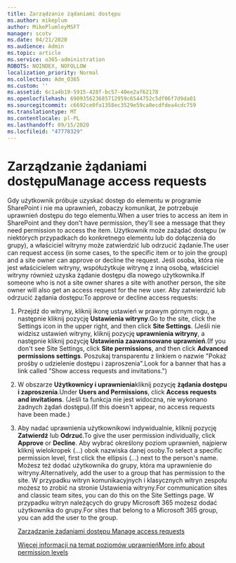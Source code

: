 ```yaml
---
title: Zarządzanie żądaniami dostępu
ms.author: mikeplum
author: MikePlumleyMSFT
manager: scotv
ms.date: 04/21/2020
ms.audience: Admin
ms.topic: article
ms.service: o365-administration
ROBOTS: NOINDEX, NOFOLLOW
localization_priority: Normal
ms.collection: Adm_O365
ms.custom: ''
ms.assetid: 6c1a4b19-5915-428f-bc57-40ee2af62178
ms.openlocfilehash: 690935623685712959c6544752c5df06f7d9da01
ms.sourcegitcommit: c6692ce0fa1358ec3529e59ca0ecdfdea4cdc759
ms.translationtype: MT
ms.contentlocale: pl-PL
ms.lasthandoff: 09/15/2020
ms.locfileid: "47778329"
---
```

# <a name="manage-access-requests"></a><span data-ttu-id="ee2dc-102">Zarządzanie żądaniami dostępu</span><span class="sxs-lookup"><span data-stu-id="ee2dc-102">Manage access requests</span></span>

<span data-ttu-id="ee2dc-103">Gdy użytkownik próbuje uzyskać dostęp do elementu w programie SharePoint i nie ma uprawnień, zobaczy komunikat, że potrzebuje uprawnień dostępu do tego elementu.</span><span class="sxs-lookup"><span data-stu-id="ee2dc-103">When a user tries to access an item in SharePoint and they don't have permission, they'll see a message that they need permission to access the item.</span></span> <span data-ttu-id="ee2dc-104">Użytkownik może zażądać dostępu (w niektórych przypadkach do konkretnego elementu lub do dołączenia do grupy), a właściciel witryny może zatwierdzić lub odrzucić żądanie.</span><span class="sxs-lookup"><span data-stu-id="ee2dc-104">The user can request access (in some cases, to the specific item or to join the group) and a site owner can approve or decline the request.</span></span> <span data-ttu-id="ee2dc-105">Jeśli osoba, która nie jest właścicielem witryny, współużytkuje witrynę z inną osobą, właściciel witryny również uzyska żądanie dostępu dla nowego użytkownika.</span><span class="sxs-lookup"><span data-stu-id="ee2dc-105">If someone who is not a site owner shares a site with another person, the site owner will also get an access request for the new user.</span></span> <span data-ttu-id="ee2dc-106">Aby zatwierdzić lub odrzucić żądania dostępu:</span><span class="sxs-lookup"><span data-stu-id="ee2dc-106">To approve or decline access requests:</span></span>
  
1. <span data-ttu-id="ee2dc-107">Przejdź do witryny, kliknij ikonę ustawień w prawym górnym rogu, a następnie kliknij pozycję **Ustawienia witryny**.</span><span class="sxs-lookup"><span data-stu-id="ee2dc-107">Go to the site, click the Settings icon in the upper right, and then click **Site Settings**.</span></span> <span data-ttu-id="ee2dc-108">(Jeśli nie widzisz ustawień witryny, kliknij pozycję **uprawnienia witryny**, a następnie kliknij pozycję **Ustawienia zaawansowane uprawnień**.</span><span class="sxs-lookup"><span data-stu-id="ee2dc-108">(If you don't see Site Settings, click **Site permissions**, and then click **Advanced permissions settings**.</span></span> <span data-ttu-id="ee2dc-109">Poszukaj transparentu z linkiem o nazwie "Pokaż prośby o udzielenie dostępu i zaproszenia".</span><span class="sxs-lookup"><span data-stu-id="ee2dc-109">Look for a banner that has a link called "Show access requests and invitations.")</span></span>
    
2. <span data-ttu-id="ee2dc-110">W obszarze **Użytkownicy i uprawnienia**kliknij pozycję **żądania dostępu i zaproszenia**.</span><span class="sxs-lookup"><span data-stu-id="ee2dc-110">Under **Users and Permissions**, click **Access requests and invitations**.</span></span> <span data-ttu-id="ee2dc-111">(Jeśli ta funkcja nie jest widoczna, nie wykonano żadnych żądań dostępu).</span><span class="sxs-lookup"><span data-stu-id="ee2dc-111">(If this doesn't appear, no access requests have been made.)</span></span>
    
3. <span data-ttu-id="ee2dc-112">Aby nadać uprawnienia użytkownikowi indywidualnie, kliknij pozycję **Zatwierdź** lub **Odrzuć**.</span><span class="sxs-lookup"><span data-stu-id="ee2dc-112">To give the user permission individually, click **Approve** or **Decline**.</span></span> <span data-ttu-id="ee2dc-113">Aby wybrać określony poziom uprawnień, najpierw kliknij wielokropek (...) obok nazwiska danej osoby.</span><span class="sxs-lookup"><span data-stu-id="ee2dc-113">To select a specific permission level, first click the ellipsis (...) next to the person's name.</span></span> <span data-ttu-id="ee2dc-114">Możesz też dodać użytkownika do grupy, która ma uprawnienie do witryny.</span><span class="sxs-lookup"><span data-stu-id="ee2dc-114">Alternatively, add the user to a group that has permission to the site.</span></span> <span data-ttu-id="ee2dc-115">W przypadku witryn komunikacyjnych i klasycznych witryn zespołu możesz to zrobić na stronie Ustawienia witryny.</span><span class="sxs-lookup"><span data-stu-id="ee2dc-115">For communication sites and classic team sites, you can do this on the Site Settings page.</span></span> <span data-ttu-id="ee2dc-116">W przypadku witryn należących do grupy Microsoft 365 możesz dodać użytkownika do grupy.</span><span class="sxs-lookup"><span data-stu-id="ee2dc-116">For sites that belong to a Microsoft 365 group, you can add the user to the group.</span></span>
    
    [<span data-ttu-id="ee2dc-117">Zarządzanie żądaniami dostępu </span><span class="sxs-lookup"><span data-stu-id="ee2dc-117">Manage access requests </span></span>](https://go.microsoft.com/fwlink/?linkid=2008747)
    
    [<span data-ttu-id="ee2dc-118">Więcej informacji na temat poziomów uprawnień</span><span class="sxs-lookup"><span data-stu-id="ee2dc-118">More info about permission levels</span></span>](https://go.microsoft.com/fwlink/?linkid=867071)
    

